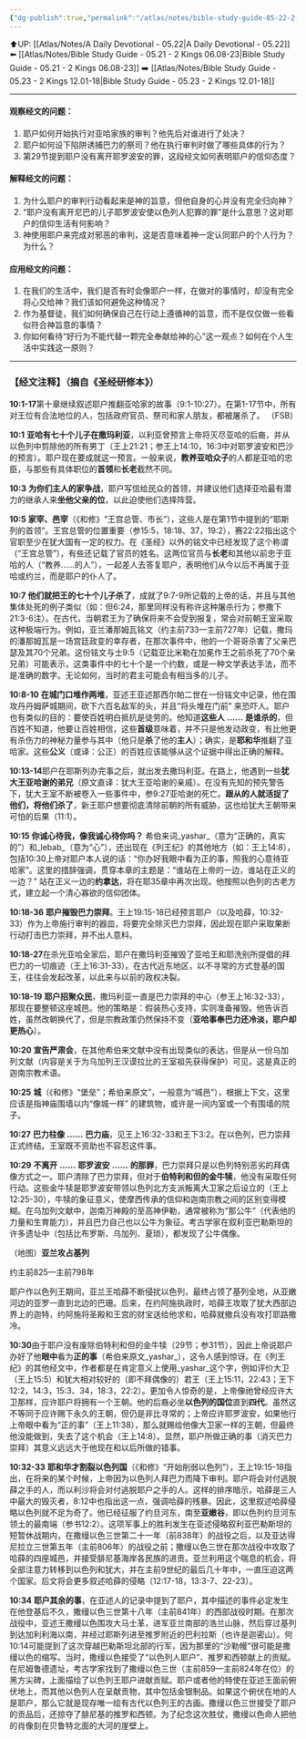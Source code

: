 ```yaml
---
{"dg-publish":true,"permalink":"/atlas/notes/bible-study-guide-05-22-2-kings-10/","noteIcon":""}
---
```


⬆️UP: [[Atlas/Notes/A Daily Devotional - 05.22\|A Daily Devotional - 05.22]]
⬅️ [[Atlas/Notes/Bible Study Guide - 05.21 - 2 Kings 06.08-23\|Bible Study Guide - 05.21 - 2 Kings 06.08-23]]
➡️ [[Atlas/Notes/Bible Study Guide - 05.23 - 2 Kings 12.01-18\|Bible Study Guide - 05.23 - 2 Kings 12.01-18]] 

---

#### 观察经文的问题：

1. 耶户如何开始执行对亚哈家族的审判？他先后对谁进行了处决？
2. 耶户如何设下陷阱诱捕巴力的祭司？他在执行审判时做了哪些具体的行为？
3. 第29节提到耶户没有离开耶罗波安的罪，这段经文如何表明耶户的信仰态度？

#### 解释经文的问题：

1. 为什么耶户的审判行动看起来是神的旨意，但他自身的心并没有完全归向神？
2. “耶户没有离开尼巴的儿子耶罗波安使以色列人犯罪的罪”是什么意思？这对耶户的信仰生活有何影响？
3. 神使用耶户来完成对邪恶的审判，这是否意味着神一定认同耶户的个人行为？为什么？

#### 应用经文的问题：

1. 在我们的生活中，我们是否有时会像耶户一样，在做对的事情时，却没有完全将心交给神？我们该如何避免这种情况？
2. 作为基督徒，我们如何确保自己在行动上遵循神的旨意，而不是仅仅做一些看似符合神旨意的事情？
3. 你如何看待“好行为不能代替一颗完全奉献给神的心”这一观点？如何在个人生活中实践这一原则？

---
### 【经文注释】（摘自《圣经研修本》）

**10:1-17**第十章继续叙述耶户推翻亚哈家的故事（9:1-10:27）。在第1-17节中，所有对王位有合法地位的人，包括政府官员、祭司和家人朋友，都被屠杀了。 （FSB）

**10:1** **亚哈有七十个儿子在撒玛利亚**，以利亚曾预言上帝将灭尽亚哈的后裔，并从以色列中剪除他的所有男丁（王上21:21；参王上14:10，16:3中对耶罗波安和巴沙的预言）。耶户现在要成就这一预言。一般来说，**教养亚哈众子**的人都是亚哈的忠臣，与那些有具体职位的**首领**和**长老**截然不同。

**10:3** **为你们主人的家争战**，耶户写信给民众的首领，并建议他们选择亚哈最有潜力的继承人来**坐他父亲的位**，以此迫使他们选择阵营。

**10:5** **家宰、邑宰**（《和修》“王宫总管、市长”），这些人是在第1节中提到的“耶斯列的首领”。王宫总管的位置重要（参15:5，18:18、37，19:2），赛22:22指出这个官职至少在犹大国有一定的权力。在《圣经》以外的铭文中已经发现了这个称谓（“王宫总管”），有些还记载了官员的姓名。这两位官员与**长老**和其他以前忠于亚哈的人（“教养……的人”），一起差人去答复耶户，表明他们从今以后不再属于亚哈或约兰，而是耶户的仆人了。

**10:7** **他们就把王的七十个儿子杀了**，成就了9:7-9所记载的上帝的话，并且与其他集体处死的例子类似（如：但6:24，那里同样没有称许这种屠杀行为；参撒下21:3-6注）。在古代，当朝君王为了确保将来不会受到报复，常会对前朝王室采取这种极端行为。例如，亚兰潘那姆瓦铭文（约主前733—主前727年）记载，撒玛的潘那姆瓦是一场宫廷政变的幸存者，在那次事件中，他的一个哥哥杀害了父亲巴瑟及其70个兄弟。这份铭文与士9:5（记载亚比米勒在加冕作王之前杀死了70个亲兄弟）可能表示，这类事件中的七十个是一个约数，或是一种文学表达手法，而不是准确的数字。无论如何，当时的君主可能会有相当多的儿子。

**10:8-10** **在城门口堆作两堆**，亚述王亚述那西尔帕二世在一份铭文中记录，他在围攻丹丹姆萨城期间，砍下六百名敌军的头，并且“将头堆在门前” 来恐吓人。耶户也有类似的目的：要使百姓明白抵抗是徒劳的。他知道**这些人** **……** **是谁杀的**，但百姓不知道，他要让百姓相信，这些**首级**意味着，并不只是他发动政变，有比他更有杀伤力的神秘力量参与其中（他只是**杀**了他的**主人**）；确实，是**耶和华**推翻了亚哈家。这些**公义**（或译：公正）的百姓应该能够从这个证据中得出正确的解释。

**10:13-14**耶户在耶斯列办完事之后，就出发去撒玛利亚。在路上，他遇到一些**犹大王亚哈谢的弟兄**（原文直译：犹大王亚哈谢的亲戚）。在没有先知的预先警告下，犹大王室不断被卷入一些事件中，参9:27亚哈谢的死亡。**跟从的人就活捉了他们，将他们杀了**，新王耶户想要彻底清除前朝的所有威胁，这也给犹大王朝带来可怕的后果（11:1）。

**10:15** **你诚心待我，像我诚心待你吗？** 希伯来词_yashar_（意为“正确的，真实的”）和_lebab_（意为“心”），还出现在《列王纪》的其他地方（如：王上14:8），包括10:30上帝对耶户本人说的话：“你办好我眼中看为正的事，照我的心意待亚哈家”。这里的措辞强调，贯穿本章的主题是：“谁站在上帝的一边，谁站在正义的一边？” 站在正义一边的**约拿达**，将在耶35章中再次出现。他按照以色列的古老方式，建立起一个清心寡欲的信仰团体。

**10:18-36** **耶户摧毁巴力崇拜**。王上19:15-18已经预言耶户（以及哈薛，10:32-33）作为上帝施行审判的器皿，将要完全除灭巴力崇拜，因此现在耶户采取果断行动打击巴力崇拜，并不出人意料。

**10:18-27**在杀光亚哈全家后，耶户在撒玛利亚摧毁了亚哈王和耶洗别所提倡的拜巴力的一切痕迹（王上16:31-33）。在古代近东地区，以不寻常的方式登基的国王，往往会发起改革，以此来与以前的政权决裂。

**10:18-19** **耶户招聚众民**，撒玛利亚一直是巴力崇拜的中心（参王上16:32-33），那现在要整顿这座城邑。他的策略是：假装热心支持，实则准备摧毁。他告诉百姓，虽然改朝换代了，但是宗教政策仍然保持不变（**亚哈事奉巴力还冷淡，耶户却更热心**）。

**10:20** **宣告严肃会**，在其他希伯来文献中没有出现类似的表达，但是从一份乌加列文献（内容是关于为乌加列王汉谟拉比的王室祖先获得保护）可见，这是真正的迦南宗教术语。

**10:25** **城**（《和修》“堡垒”；希伯来原文”，一般意为“城邑”），根据上下文，这里应该是指神庙围墙以内“像城一样” 的建筑物，或许是一间内室或一个有围墙的院子。

**10:27** **巴力柱像** **……** **巴力庙**，见王上16:32-33和王下3:2。在以色列，巴力崇拜正式终结。王室既不资助也不容忍这件事。

**10:29** **不离开** **……** **耶罗波安** **……** **的那罪**，巴力崇拜只是以色列特别恶劣的拜偶像方式之一。耶户清除了巴力崇拜，但对于**伯特利和但的金牛犊**，他没有采取任何行动。这些金牛犊是耶罗波安带领以色列北方支派叛离大卫家之后设立的（王上12:25-30），牛犊的象征意义，使摩西传承的信仰和迦南宗教之间的区别变得模糊。在乌加列文献中，迦南万神殿的至高神伊勒，通常被称为“那公牛”（代表他的力量和生育能力），并且巴力自己也以公牛为象征。考古学家在叙利亚巴勒斯坦的许多遗址中（包括比布罗斯、乌加列、夏琐），都发现了公牛偶像。

（地图）**亚兰攻占基列**

约主前825—主前798年

耶户作以色列王期间，亚兰王哈薛不断侵扰以色列，最终占领了基列全地，从亚嫩河边的亚罗一直到北边的巴珊。后来，在约阿施执政时，哈薛王攻取了犹大西部边界上的迦特，约阿施将圣殿和王宫的财宝送给他求和，哈薛就撤兵没有攻打耶路撒冷。

**10:30**由于耶户没有废除伯特利和但的金牛犊（29节；参31节），因此上帝说耶户办好了他**眼中**看为**正的事**（希伯来原文_yashar_），这令人感到惊讶。在《列王纪》的其他经文中，作者都是在肯定意义上使用_yashar_这个字，例如评价大卫（王上15:5）和犹大相对较好的（即不拜偶像的）君王（王上15:11，22:43；王下12:2，14:3，15:3、34，18:3，22:2）。更加令人惊奇的是，上帝像祂曾经应许大卫那样，应许耶户将拥有一个王朝。他的后裔必坐**以色列的国位**直到**四代**。虽然这不等同于应许赐下永久的王朝，但仍是非比寻常的；上帝应许耶罗波安，如果他行上帝眼中看为“正的事”（王上11:38），那么就赐给他像大卫家一样的王朝，但最终他没能做到，失去了这个机会（王上14:8）。显然，耶户所做正确的事（消灭巴力崇拜）其意义远远大于他现在和以后所做的错事。

**10:32-33** **耶和华才割裂以色列国**（《和修》“开始削弱以色列”），王上19:15-18指出，在将来的某个时候，上帝因为以色列人拜巴力而降下审判。耶户将会对付逃脱薛之手的人，而以利沙将会对付逃脱耶户之手的人。这样的排序暗示，哈薛是三人中最大的毁灭者，8:12中也指出这一点，强调哈薛的残暴。因此，这里叙述哈薛侵略以色列就不足为奇了。他已经征服了约旦河东，南至**亚嫩谷**，即以色列约旦河东领土的最南端（参书12:2）。这项军事上的胜利发生在亚述侵略叙利亚巴勒斯坦的短暂休战期内，在撒缦以色三世第二十一年（前838年）的战役之后，以及亚达得尼拉立三世第五年（主前806年）的战役之前；撒缦以色三世在那次战役中攻取了哈薛的四座城邑，并接受腓尼基海岸各民族的进贡。亚兰利用这个喘息的机会，将全部注意力转移到以色列和犹大，并在主前9世纪的最后几十年中，一直压迫这两个国家。后文将会更多叙述哈薛的侵略（12:17-18，13:3-7、22-23）。

**10:34** **耶户其余的事**，在亚述人的记录中提到了耶户，其中描述的事件必定发生在他登基后不久，撒缦以色三世第十八年（主前841年）的西部战役时期。在那次战役中，亚述王撒缦以色围攻大马士革，进军亚兰南部的浩兰山脉，然后穿过基列到达加利利海以南，并经过耶斯列进至推罗附近的巴利拉斯（也许是迦密山）。何10:14可能提到了这次穿越巴勒斯坦北部的行军，因为那里的“沙勒幔”很可能是撒缦以色的缩写。当时，撒缦以色接受了“以色列人耶户”、推罗和西顿献上的贡赋。在尼姆鲁德遗址，考古学家找到了撒缦以色三世（主前859—主前824年在位）的黑方尖碑，上面描绘了以色列王耶户进献贡赋。耶户或者他的特使在亚述王面前俯伏地上，而其他以色列人在呈献贡物，其中包括金银制品。如果这个俯伏在地的人是耶户，那么它就是现存唯一绘有古代以色列王的古画。撒缦以色三世接受了耶户的贡品后，还掠夺了腓尼基的推罗和西顿。为了纪念这次胜仗，撒缦以色命人把他的肖像刻在贝鲁特北面的大河的崖壁上。